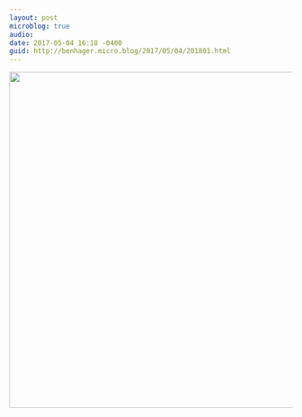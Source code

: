 ```yaml
---
layout: post
microblog: true
audio: 
date: 2017-05-04 16:18 -0400
guid: http://benhager.micro.blog/2017/05/04/201801.html
---
```



<img src="http://hager.blog/uploads/2017/6c3cfea11d.jpg" width="600" height="597" />
